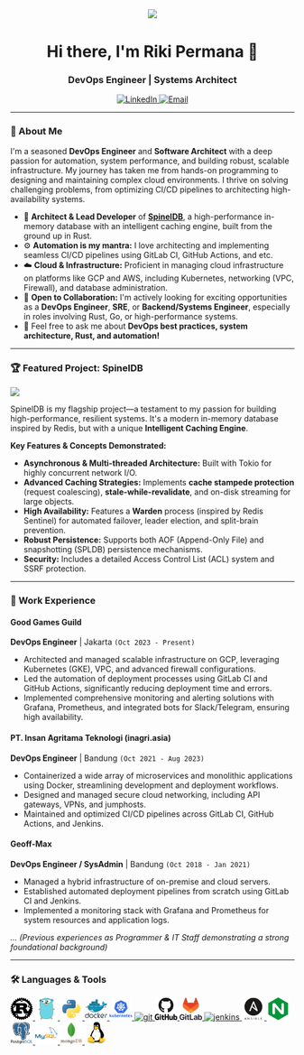 <div align="center">
  <img src="https://media.giphy.com/media/LmNwrBhejkK9EFP504/giphy.gif" width="150" />
</div>
<h1 align="center">Hi there, I'm Riki Permana 👋</h1>
<h3 align="center">DevOps Engineer | Systems Architect </h3>

<p align="center">
  <a href="https://www.linkedin.com/in/riki-permana" target="_blank">
    <img src="https://img.shields.io/badge/LinkedIn-0077B5?style=for-the-badge&logo=linkedin&logoColor=white" alt="LinkedIn" />
  </a>
  <a href="mailto:rikipermana@live.com">
    <img src="https://img.shields.io/badge/Email-0078D4?style=for-the-badge&logo=microsoft-outlook&logoColor=white" alt="Email" />
  </a>
</p>

---

### 🚀 About Me

I'm a seasoned **DevOps Engineer** and **Software Architect** with a deep passion for automation, system performance, and building robust, scalable infrastructure. My journey has taken me from hands-on programming to designing and maintaining complex cloud environments. I thrive on solving challenging problems, from optimizing CI/CD pipelines to architecting high-availability systems.

- 🔭 **Architect & Lead Developer** of **[SpinelDB](https://github.com/spineldb)**, a high-performance in-memory database with an intelligent caching engine, built from the ground up in Rust.
- ⚙️ **Automation is my mantra:** I love architecting and implementing seamless CI/CD pipelines using GitLab CI, GitHub Actions, and etc.
- ☁️ **Cloud & Infrastructure:** Proficient in managing cloud infrastructure on platforms like GCP and AWS, including Kubernetes, networking (VPC, Firewall), and database administration.
- 🤝 **Open to Collaboration:** I'm actively looking for exciting opportunities as a **DevOps Engineer**, **SRE**, or **Backend/Systems Engineer**, especially in roles involving Rust, Go, or high-performance systems.
- 💬 Feel free to ask me about **DevOps best practices, system architecture, Rust, and automation!**

---

### 🏆 Featured Project: SpinelDB

<a href="https://github.com/spineldb">
  <img align="center" src="https://github-readme-stats.vercel.app/api/pin/?username=spineldb&repo=spineldb&theme=radical&show_owner=true" />
</a>

SpinelDB is my flagship project—a testament to my passion for building high-performance, resilient systems. It's a modern in-memory database inspired by Redis, but with a unique **Intelligent Caching Engine**.

**Key Features & Concepts Demonstrated:**
- **Asynchronous & Multi-threaded Architecture:** Built with Tokio for highly concurrent network I/O.
- **Advanced Caching Strategies:** Implements **cache stampede protection** (request coalescing), **stale-while-revalidate**, and on-disk streaming for large objects.
- **High Availability:** Features a **Warden** process (inspired by Redis Sentinel) for automated failover, leader election, and split-brain prevention.
- **Robust Persistence:** Supports both AOF (Append-Only File) and snapshotting (SPLDB) persistence mechanisms.
- **Security:** Includes a detailed Access Control List (ACL) system and SSRF protection.

---

### 💼 Work Experience

#### Good Games Guild
**DevOps Engineer** | Jakarta `(Oct 2023 - Present)`
- Architected and managed scalable infrastructure on GCP, leveraging Kubernetes (GKE), VPC, and advanced firewall configurations.
- Led the automation of deployment processes using GitLab CI and GitHub Actions, significantly reducing deployment time and errors.
- Implemented comprehensive monitoring and alerting solutions with Grafana, Prometheus, and integrated bots for Slack/Telegram, ensuring high availability.

#### PT. Insan Agritama Teknologi (inagri.asia)
**DevOps Engineer** | Bandung `(Oct 2021 - Aug 2023)`
- Containerized a wide array of microservices and monolithic applications using Docker, streamlining development and deployment workflows.
- Designed and managed secure cloud networking, including API gateways, VPNs, and jumphosts.
- Maintained and optimized CI/CD pipelines across GitLab CI, GitHub Actions, and Jenkins.

#### Geoff-Max
**DevOps Engineer / SysAdmin** | Bandung `(Oct 2018 - Jan 2021)`
- Managed a hybrid infrastructure of on-premise and cloud servers.
- Established automated deployment pipelines from scratch using GitLab CI and Jenkins.
- Implemented a monitoring stack with Grafana and Prometheus for system resources and application logs.

*... (Previous experiences as Programmer & IT Staff demonstrating a strong foundational background)*

---

### 🛠️ Languages & Tools

<p align="left">
  <a href="https://www.rust-lang.org" target="_blank" rel="noreferrer">
    <img src="https://raw.githubusercontent.com/devicons/devicon/master/icons/rust/rust-plain.svg" alt="rust" width="40" height="40"/>
  </a>
  <a href="https://golang.org" target="_blank" rel="noreferrer">
    <img src="https://raw.githubusercontent.com/devicons/devicon/master/icons/go/go-original.svg" alt="go" width="40" height="40"/>
  </a>
  <a href="https://www.python.org" target="_blank" rel="noreferrer">
    <img src="https://raw.githubusercontent.com/devicons/devicon/master/icons/python/python-original.svg" alt="python" width="40" height="40"/>
  </a>
  <a href="https://www.docker.com/" target="_blank" rel="noreferrer">
    <img src="https://raw.githubusercontent.com/devicons/devicon/master/icons/docker/docker-original-wordmark.svg" alt="docker" width="40" height="40"/>
  </a>
  <a href="https://kubernetes.io" target="_blank" rel="noreferrer">
    <img src="https://raw.githubusercontent.com/devicons/devicon/master/icons/kubernetes/kubernetes-plain-wordmark.svg" alt="kubernetes" width="40" height="40"/>
  </a>
  <a href="https://git-scm.com/" target="_blank" rel="noreferrer">
    <img src="https://www.vectorlogo.zone/logos/git-scm/git-scm-icon.svg" alt="git" width="40" height="40"/>
  </a>
  <a href="https://github.com/" target="_blank" rel="noreferrer">
    <img src="https://raw.githubusercontent.com/devicons/devicon/master/icons/github/github-original-wordmark.svg" alt="github" width="40" height="40"/>
  </a>
  <a href="https://about.gitlab.com/" target="_blank" rel="noreferrer">
    <img src="https://raw.githubusercontent.com/devicons/devicon/master/icons/gitlab/gitlab-original-wordmark.svg" alt="gitlab" width="40" height="40"/>
  </a>
  <a href="https://www.jenkins.io" target="_blank" rel="noreferrer">
    <img src="https://www.vectorlogo.zone/logos/jenkins/jenkins-icon.svg" alt="jenkins" width="40" height="40"/>
  </a>
  <a href="https://www.ansible.com/" target="_blank" rel="noreferrer">
    <img src="https://raw.githubusercontent.com/devicons/devicon/master/icons/ansible/ansible-original-wordmark.svg" alt="ansible" width="40" height="40"/>
  </a>
  <a href="https://www.nginx.com" target="_blank" rel="noreferrer">
    <img src="https://raw.githubusercontent.com/devicons/devicon/master/icons/nginx/nginx-original.svg" alt="nginx" width="40" height="40"/>
  </a>
  <a href="https://www.postgresql.org" target="_blank" rel="noreferrer">
    <img src="https://raw.githubusercontent.com/devicons/devicon/master/icons/postgresql/postgresql-original-wordmark.svg" alt="postgresql" width="40" height="40"/>
  </a>
  <a href="https://www.mysql.com/" target="_blank" rel="noreferrer">
    <img src="https://raw.githubusercontent.com/devicons/devicon/master/icons/mysql/mysql-original-wordmark.svg" alt="mysql" width="40" height="40"/>
  </a>
  <a href="https://www.mongodb.com/" target="_blank" rel="noreferrer">
    <img src="https://raw.githubusercontent.com/devicons/devicon/master/icons/mongodb/mongodb-original-wordmark.svg" alt="mongodb" width="40" height="40"/>
  </a>
  <a href="https://www.linux.org/" target="_blank" rel="noreferrer">
    <img src="https://raw.githubusercontent.com/devicons/devicon/master/icons/linux/linux-original.svg" alt="linux" width="40" height="40"/>
  </a>
</p>
